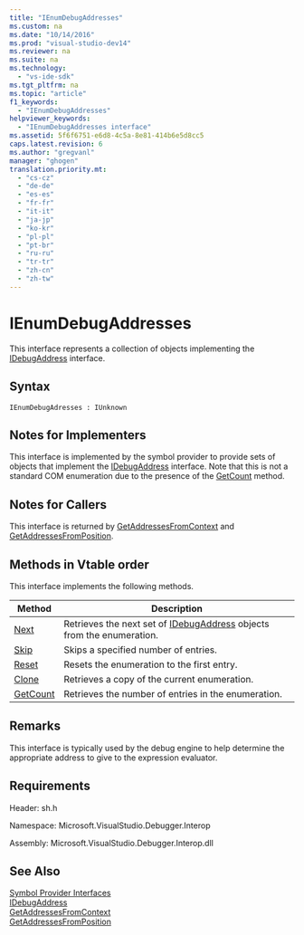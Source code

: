 ```yaml
---
title: "IEnumDebugAddresses"
ms.custom: na
ms.date: "10/14/2016"
ms.prod: "visual-studio-dev14"
ms.reviewer: na
ms.suite: na
ms.technology: 
  - "vs-ide-sdk"
ms.tgt_pltfrm: na
ms.topic: "article"
f1_keywords: 
  - "IEnumDebugAddresses"
helpviewer_keywords: 
  - "IEnumDebugAddresses interface"
ms.assetid: 5f6f6751-e6d8-4c5a-8e81-414b6e5d8cc5
caps.latest.revision: 6
ms.author: "gregvanl"
manager: "ghogen"
translation.priority.mt: 
  - "cs-cz"
  - "de-de"
  - "es-es"
  - "fr-fr"
  - "it-it"
  - "ja-jp"
  - "ko-kr"
  - "pl-pl"
  - "pt-br"
  - "ru-ru"
  - "tr-tr"
  - "zh-cn"
  - "zh-tw"
---
```

# IEnumDebugAddresses
This interface represents a collection of objects implementing the [IDebugAddress](../extensibility/idebugaddress.md) interface.  
  
## Syntax  
  
```  
IEnumDebugAdresses : IUnknown  
```  
  
## Notes for Implementers  
 This interface is implemented by the symbol provider to provide sets of objects that implement the [IDebugAddress](../extensibility/idebugaddress.md) interface. Note that this is not a standard COM enumeration due to the presence of the [GetCount](../extensibility/ienumdebugaddresses--getcount.md) method.  
  
## Notes for Callers  
 This interface is returned by [GetAddressesFromContext](../extensibility/idebugsymbolprovider--getaddressesfromcontext.md) and [GetAddressesFromPosition](../extensibility/idebugsymbolprovider--getaddressesfromposition.md).  
  
## Methods in Vtable order  
 This interface implements the following methods.  
  
|Method|Description|  
|------------|-----------------|  
|[Next](../extensibility/ienumdebugaddresses--next.md)|Retrieves the next set of [IDebugAddress](../extensibility/idebugaddress.md) objects from the enumeration.|  
|[Skip](../extensibility/ienumdebugaddresses--skip.md)|Skips a specified number of entries.|  
|[Reset](../extensibility/ienumdebugaddresses--reset.md)|Resets the enumeration to the first entry.|  
|[Clone](../extensibility/ienumdebugaddresses--clone.md)|Retrieves a copy of the current enumeration.|  
|[GetCount](../extensibility/ienumdebugaddresses--getcount.md)|Retrieves the number of entries in the enumeration.|  
  
## Remarks  
 This interface is typically used by the debug engine to help determine the appropriate address to give to the expression evaluator.  
  
## Requirements  
 Header: sh.h  
  
 Namespace: Microsoft.VisualStudio.Debugger.Interop  
  
 Assembly: Microsoft.VisualStudio.Debugger.Interop.dll  
  
## See Also  
 [Symbol Provider Interfaces](../extensibility/symbol-provider-interfaces.md)   
 [IDebugAddress](../extensibility/idebugaddress.md)   
 [GetAddressesFromContext](../extensibility/idebugsymbolprovider--getaddressesfromcontext.md)   
 [GetAddressesFromPosition](../extensibility/idebugsymbolprovider--getaddressesfromposition.md)
